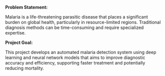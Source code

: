 **Problem Statement:**

Malaria is a life-threatening parasitic disease that places a significant burden on global health, particularly in resource-limited regions.
Traditional diagnosis methods can be time-consuming and require specialized expertise.

**Project Goal:**

This project develops an automated malaria detection system using deep learning and neural network models that aims to improve diagnostic accuracy and efficiency, supporting faster treatment and potentially reducing mortality.
